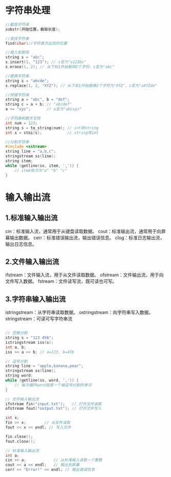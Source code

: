 # 字符串处理
```cpp
//截取字符串
substr(开始位置，截取长度);

//查找字符串
find(char)//字符首次出现的位置

//插入和删除
string s = "abc";
s.insert(1, "123"); // s变为"a123bc"
s.erase(1, 2); // 从下标1开始删除2个字符，s变为"abc"

//替换字符串
string s = "abcde";
s.replace(1, 2, "XYZ"); // 从下标1开始替换2个字符为"XYZ"，s变为"aXYZde"

//拼接字符串
string a = "abc", b = "def";
string c = a + b; // "abcdef"
a += "xyz";       // a变为"abcxyz"

//字符串和数字互转
int num = 123;
string s = to_string(num); // int转string
int x = stoi(s);           // string转int

//分割字符串
#include <sstream>
string line = "a,b,c";
stringstream ss(line);
string item;
while (getline(ss, item, ',')) {
    // item依次为"a" "b" "c"
}

```


# 输入输出流
## 1.标准输入输出流
cin：标准输入流，通常用于从键盘读取数据。
cout：标准输出流，通常用于向屏幕输出数据。
cerr：标准错误输出流，输出错误信息。
clog：标准日志输出流，输出日志信息。

## 2.文件输入输出流
ifstream：文件输入流，用于从文件读取数据。
ofstream：文件输出流，用于向文件写入数据。
fstream：文件读写流，既可读也可写。

## 3.字符串输入输出流
istringstream：从字符串读取数据。
ostringstream：向字符串写入数据。
stringstream：可读可写字符串流
```cpp

// 空格分割
string s = "123 456";
istringstream iss(s);
int a, b;
iss >> a >> b; // a=123, b=456

// 逗号分割
string line = "apple,banana,pear";
stringstream ss(line);
string word;
while (getline(ss, word, ',')) {
    // 每次循环word就是一个被逗号分割的单词
}

// 文件输入输出流
ifstream fin("input.txt");   // 打开文件读取
ofstream fout("output.txt"); // 打开文件写入

int x;
fin >> x;        // 从文件读取
fout << x << endl; // 写入文件

fin.close();
fout.close();

// 标准输入输出流
int a;
cin >> a;            // 从标准输入读取一个整数
cout << a << endl;   // 输出到屏幕
cerr << "Error!" << endl; // 输出错误信息
```
